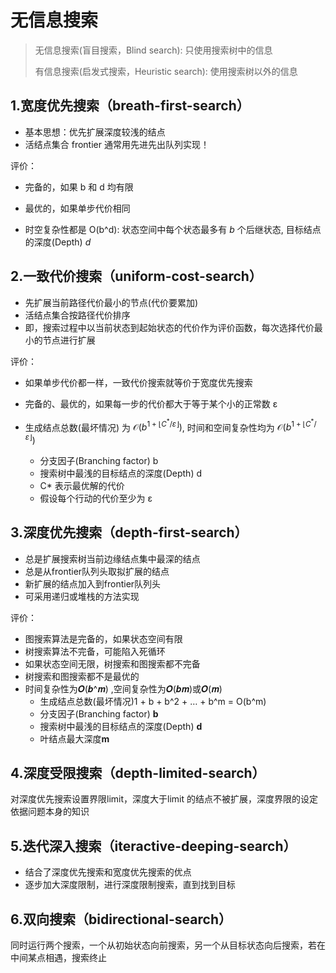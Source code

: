 # 无信息搜索

> 无信息搜索(盲目搜索，Blind search): 只使用搜索树中的信息
>
> 有信息搜索(启发式搜索，Heuristic search): 使用搜索树以外的信息

## 1.宽度优先搜索（breath-first-search）

* 基本思想：优先扩展深度较浅的结点
* 活结点集合 frontier 通常用先进先出队列实现！

评价：

* 完备的，如果 b 和 d 均有限

* 最优的，如果单步代价相同

* 时空复杂性都是 O(b^d): 状态空间中每个状态最多有 *b* 个后继状态, 目标结点的深度(Depth) *d* 



## 2.一致代价搜索（uniform-cost-search）

* 先扩展当前路径代价最小的节点(代价要累加)
* 活结点集合按路径代价排序
* 即，搜索过程中以当前状态到起始状态的代价作为评价函数，每次选择代价最小的节点进行扩展

评价：

* 如果单步代价都一样，一致代价搜索就等价于宽度优先搜索

* 完备的、最优的，如果每一步的代价都大于等于某个小的正常数 ε

* 生成结点总数(最坏情况) 为 $\mathcal{O}(b^{1+\lfloor C^*/\varepsilon\rfloor})$, 时间和空间复杂性均为 $\mathcal{O}(b^{1+\lfloor C^*/\varepsilon\rfloor})$

  * 分支因子(Branching factor) b 
  * 搜索树中最浅的目标结点的深度(Depth) d 
  * C* 表示最优解的代价
  * 假设每个行动的代价至少为 ε 




## 3.深度优先搜索（depth-first-search）

* 总是扩展搜索树当前边缘结点集中最深的结点
* 总是从frontier队列头取拟扩展的结点
* 新扩展的结点加入到frontier队列头
* 可采用递归或堆栈的方法实现

评价：

* 图搜索算法是完备的，如果状态空间有限
* 树搜索算法不完备，可能陷入死循环
* 如果状态空间无限，树搜索和图搜索都不完备
* 树搜索和图搜索都不是最优的
* 时间复杂性为𝑶(𝒃^𝒎) ,空间复杂性为𝑶(𝒃𝒎)或𝑶(𝒎) 
  * 生成结点总数(最坏情况)1 + b + b^2 + … + b^m = O(b^m)
  * 分支因子(Branching factor) **b** 
  * 搜索树中最浅的目标结点的深度(Depth) **d** 
  * 叶结点最大深度**m**



## 4.深度受限搜索（depth-limited-search）

对深度优先搜索设置界限limit，深度大于limit 的结点不被扩展，深度界限的设定依据问题本身的知识



## 5.迭代深入搜索（iteractive-deeping-search）

* 结合了深度优先搜索和宽度优先搜索的优点
* 逐步加大深度限制，进行深度限制搜索，直到找到目标



## 6.双向搜索（bidirectional-search）

同时运行两个搜索，一个从初始状态向前搜索，另一个从目标状态向后搜索，若在中间某点相遇，搜索终止